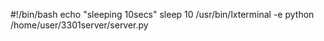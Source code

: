 #!/bin/bash
echo "sleeping 10secs"
sleep 10
/usr/bin/lxterminal -e python /home/user/3301server/server.py
